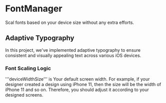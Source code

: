 # FontManager

Scal fonts based on your device size without any extra efforts.

## Adaptive Typography

In this project, we've implemented adaptive typography to ensure consistent and visually appealing text across various iOS devices. 

### Font Scaling Logic

 '''deviceWidthSize''' is Your default screen width. For example, if your designer created a design using iPhone 11,
 then the size will be the width of iPhone 11 and so on. Therefore, you should adjust it according to your designed screens.

